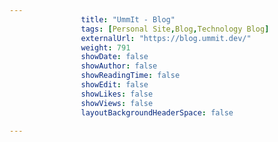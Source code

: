 ---
                title: "UmmIt - Blog"
                tags: [Personal Site,Blog,Technology Blog]
                externalUrl: "https://blog.ummit.dev/"
                weight: 791
                showDate: false
                showAuthor: false
                showReadingTime: false
                showEdit: false
                showLikes: false
                showViews: false
                layoutBackgroundHeaderSpace: false
                ---
